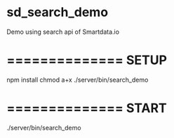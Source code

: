 sd_search_demo
==============

Demo using search api of Smartdata.io

==============
SETUP
==============
npm install
chmod a+x ./server/bin/search_demo

==============
START
==============
./server/bin/search_demo